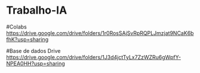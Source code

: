 # Trabalho-IA


#Colabs
https://drive.google.com/drive/folders/1r0RosSAjSvRpRQPLJmzjat9NCaK6bfhK?usp=sharing


#Base de dados Drive
https://drive.google.com/drive/folders/1J3d4jctTyLx7ZzWZRu6gWpfY-NPEA0HH?usp=sharing



